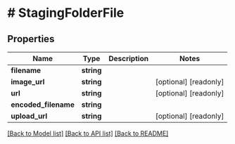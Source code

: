 # # StagingFolderFile

## Properties

Name | Type | Description | Notes
------------ | ------------- | ------------- | -------------
**filename** | **string** |  | 
**image_url** | **string** |  | [optional] [readonly] 
**url** | **string** |  | [optional] [readonly] 
**encoded_filename** | **string** |  | 
**upload_url** | **string** |  | [optional] [readonly] 

[[Back to Model list]](../../README.md#documentation-for-models) [[Back to API list]](../../README.md#documentation-for-api-endpoints) [[Back to README]](../../README.md)


